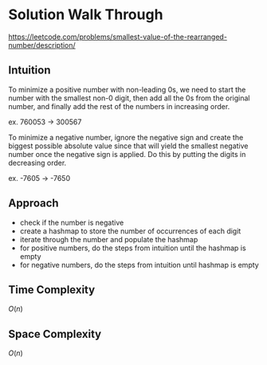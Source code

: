 # Solution Walk Through
https://leetcode.com/problems/smallest-value-of-the-rearranged-number/description/

## Intuition
To minimize a positive number with non-leading 0s, we need to start the number with the smallest non-0 digit, then add all the 0s from the original number, and finally add the rest of the numbers in increasing order.

ex. 760053 -> 300567

To minimize a negative number, ignore the negative sign and create the biggest possible absolute value since that will yield the smallest negative number once the negative sign is applied. Do this by putting the digits in decreasing order.

ex. -7605 -> -7650

## Approach
- check if the number is negative
- create a hashmap to store the number of occurrences of each digit
- iterate through the number and populate the hashmap
- for positive numbers, do the steps from intuition until the hashmap is empty
- for negative numbers, do the steps from intuition until hashmap is empty

## Time Complexity
$O(n)$

## Space Complexity
$O(n)$
